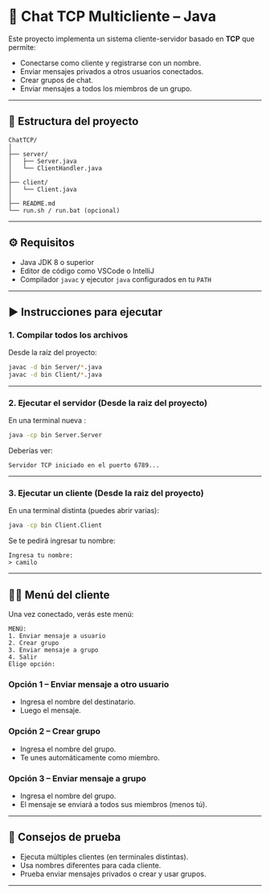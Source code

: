 
# 💬 Chat TCP Multicliente – Java

Este proyecto implementa un sistema cliente-servidor basado en **TCP** que permite:

- Conectarse como cliente y registrarse con un nombre.
- Enviar mensajes privados a otros usuarios conectados.
- Crear grupos de chat.
- Enviar mensajes a todos los miembros de un grupo.

---

## 📁 Estructura del proyecto

```
ChatTCP/
│
├── server/
│   ├── Server.java
│   └── ClientHandler.java
│
├── client/
│   └── Client.java
│
├── README.md
└── run.sh / run.bat (opcional)
```

---

## ⚙️ Requisitos

- Java JDK 8 o superior  
- Editor de código como VSCode o IntelliJ  
- Compilador `javac` y ejecutor `java` configurados en tu `PATH`

---

## ▶️ Instrucciones para ejecutar

### 1. Compilar todos los archivos

Desde la raíz del proyecto:

```bash
javac -d bin Server/*.java 
javac -d bin Client/*.java
```

---

### 2. Ejecutar el servidor (Desde la raiz del proyecto)

En una terminal nueva :

```bash
java -cp bin Server.Server
```

Deberías ver:

```
Servidor TCP iniciado en el puerto 6789...
```

---

### 3. Ejecutar un cliente (Desde la raiz del proyecto)

En una terminal distinta (puedes abrir varias):

```bash
java -cp bin Client.Client
```

Se te pedirá ingresar tu nombre:

```
Ingresa tu nombre:
> camilo
```

---

## 🧑‍💻 Menú del cliente

Una vez conectado, verás este menú:

```
MENÚ:
1. Enviar mensaje a usuario
2. Crear grupo
3. Enviar mensaje a grupo
4. Salir
Elige opción:
```

### Opción 1 – Enviar mensaje a otro usuario

- Ingresa el nombre del destinatario.
- Luego el mensaje.

### Opción 2 – Crear grupo

- Ingresa el nombre del grupo.
- Te unes automáticamente como miembro.

### Opción 3 – Enviar mensaje a grupo

- Ingresa el nombre del grupo.
- El mensaje se enviará a todos sus miembros (menos tú).

---

## 🧪 Consejos de prueba

- Ejecuta múltiples clientes (en terminales distintas).
- Usa nombres diferentes para cada cliente.
- Prueba enviar mensajes privados o crear y usar grupos.

---


